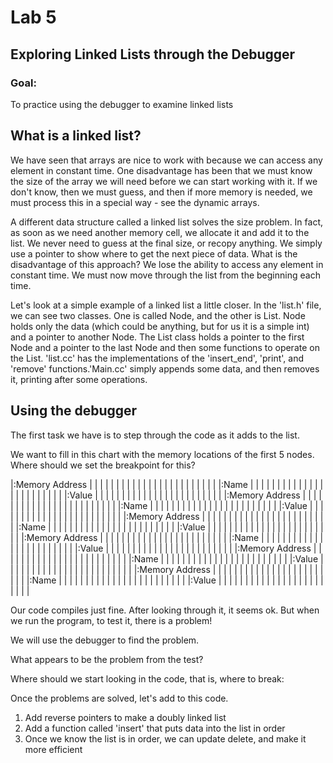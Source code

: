# Lab 5

## Exploring Linked Lists through the Debugger

### Goal:
  To practice using the debugger to examine linked lists

## What is a linked list?

We have seen that arrays are nice to work with because we can access any element in constant time. One disadvantage has been that we must know the size of the array we will need before we can start working with it. If we don't know, then we must guess, and then if more memory is needed, we must process this in a special way - see the dynamic arrays.

A different data structure called a linked list solves the size problem. In fact, as soon as we need another memory cell, we allocate it and add it to the list. We never need to guess at the final size, or recopy anything. We simply use a pointer to show where to get the next piece of data. What is the disadvantage of this approach? We lose the ability to access any element in constant time. We must now move through the list from the beginning each time.

Let's look at a simple example of a linked list a little closer.
In the 'list.h' file, we can see two classes. One is called Node, and the other is List. Node holds only the data (which could be anything, but for us it is a simple int) and a pointer to another Node.  The List class holds a pointer to the first Node and a pointer to the last Node and then some functions to operate on the List. 'list.cc' has the implementations of the 'insert_end', 'print', and 'remove' functions.'Main.cc' simply appends some data, and then removes it, printing after some operations.


## Using the debugger

The first task we have is to step through the code as it adds to the list.

We want to fill in this chart with the memory locations of the first 5 nodes.  Where should we set the breakpoint for this?

|:Memory Address  |  |  |  |  |  |  |  |  |  |  |  |  |  |  |  |  |  |  |  |  |  |  |  |
|:Name  |  |  |  |  |  |  |  |  |  |  |  |  |  |  |  |  |  |  |  |  |  |  |  |
|:Value  |  |  |  |  |  |  |  |  |  |  |  |  |  |  |  |  |  |  |  |  |  |  |  |
|:Memory Address  |  |  |  |  |  |  |  |  |  |  |  |  |  |  |  |  |  |  |  |  |  |  |  |
|:Name  |  |  |  |  |  |  |  |  |  |  |  |  |  |  |  |  |  |  |  |  |  |  |  |
|:Value  |  |  |  |  |  |  |  |  |  |  |  |  |  |  |  |  |  |  |  |  |  |  |  |
|:Memory Address  |  |  |  |  |  |  |  |  |  |  |  |  |  |  |  |  |  |  |  |  |  |  |  |
|:Name  |  |  |  |  |  |  |  |  |  |  |  |  |  |  |  |  |  |  |  |  |  |  |  |
|:Value  |  |  |  |  |  |  |  |  |  |  |  |  |  |  |  |  |  |  |  |  |  |  |  |
|:Memory Address  |  |  |  |  |  |  |  |  |  |  |  |  |  |  |  |  |  |  |  |  |  |  |  |
|:Name  |  |  |  |  |  |  |  |  |  |  |  |  |  |  |  |  |  |  |  |  |  |  |  |
|:Value  |  |  |  |  |  |  |  |  |  |  |  |  |  |  |  |  |  |  |  |  |  |  |  |
|:Memory Address  |  |  |  |  |  |  |  |  |  |  |  |  |  |  |  |  |  |  |  |  |  |  |  |
|:Name  |  |  |  |  |  |  |  |  |  |  |  |  |  |  |  |  |  |  |  |  |  |  |  |
|:Value  |  |  |  |  |  |  |  |  |  |  |  |  |  |  |  |  |  |  |  |  |  |  |  |
|:Memory Address  |  |  |  |  |  |  |  |  |  |  |  |  |  |  |  |  |  |  |  |  |  |  |  |
|:Name  |  |  |  |  |  |  |  |  |  |  |  |  |  |  |  |  |  |  |  |  |  |  |  |
|:Value  |  |  |  |  |  |  |  |  |  |  |  |  |  |  |  |  |  |  |  |  |  |  |  |


Our code compiles just fine.  After looking through it, it seems ok.  But when we run the program, to test it, there is a problem!

We will use the debugger to find the problem.

What appears to be the problem from the test?

Where should we start looking in the code, that is, where to break:




Once the problems are solved, let's add to this code.

1. Add reverse pointers to make a doubly linked list
2. Add a function called 'insert' that puts data into the list in order
3. Once we know the list is in order, we can update delete, and make it more efficient
